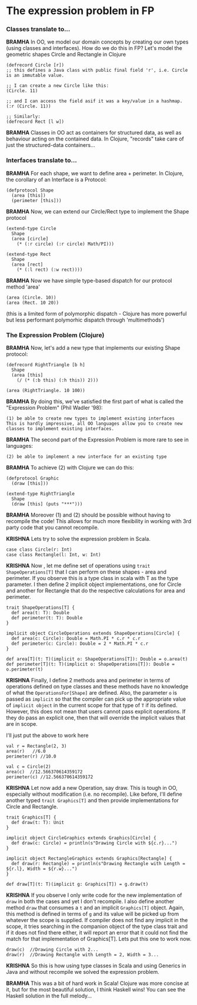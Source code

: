 # The expression problem in FP

### Classes translate to...

**BRAMHA** In OO, we model our domain concepts by creating our own types (using classes and interfaces).
How do we do this in FP?  Let's model the geometric shapes Circle and Rectangle in Clojure

```
(defrecord Circle [r])
;; this defines a Java class with public final field 'r', i.e. Circle is an immutable value. 

;; I can create a new Circle like this:
(Circle. 11)

;; and I can access the field asif it was a key/value in a hashmap.
(:r (Circle. 11))

;; Similarly:
(defrecord Rect [l w])
```

**BRAMHA** Classes in OO act as containers for structured data, as well as behaviour acting on the contained data.
In Clojure, "records" take care of just the structured-data containers...

### Interfaces translate to…

**BRAMHA** For each shape, we want to define area + perimeter.  In Clojure, the corollary of an Interface is a Protocol:

```
(defprotocol Shape
  (area [this])
  (perimeter [this]))
```

**BRAMHA** Now, we can extend our Circle/Rect type to implement the Shape protocol

```
(extend-type Circle
  Shape
  (area [circle]
    (* (:r circle) (:r circle) Math/PI)))

(extend-type Rect
  Shape
  (area [rect]
    (* (:l rect) (:w rect))))
```

**BRAMHA** Now we have simple type-based dispatch for our protocol method 'area'

```
(area (Circle. 10))
(area (Rect. 10 20))
```
(this is a limited form of polymorphic dispatch - Clojure has more powerful but less performant polymorhic dispatch through 'multimethods')

### The Expression Problem (Clojure)

**BRAMHA** Now, let's add a new type that implements our existing Shape protocol:

```
(defrecord RightTriangle [b h]
  Shape
  (area [this]
    (/ (* (:b this) (:h this)) 2)))

(area (RightTriangle. 10 100))
```
**BRAMHA** By doing this, we've satisfied the first part of what is called the "Expression Problem" (Phil Wadler '98):

```
(1) be able to create new types to implement existing interfaces
This is hardly impressive, all OO languages allow you to create new classes to implement existing interfaces.
```
**BRAMHA** The second part of the Expression Problem is more rare to see in languages:

```
(2) be able to implement a new interface for an existing type
```
**BRAMHA** To achieve (2) with Clojure we can do this:
```
(defprotocol Graphic
  (draw [this]))

(extend-type RightTriangle
  Shape
  (draw [this] (puts "***")))
```

**BRAMHA** Moreover (1) and (2) should be possible without having to recompile the code!
This allows for much more flexibility in working with 3rd party code that you 
cannot recompile.

**KRISHNA** Lets try to solve the expression problem in Scala. 
~~~
case class Circle(r: Int)
case class Rectangle(l: Int, w: Int)
~~~

**KRISHNA** Now , let me define set of operations using `trait ShapeOperations[T]`
that I can perform on these shapes - area and perimeter.  If you observe this is
a type class in scala with T as the type parameter. I then define 2 implicit object implementations, one for Circle and another for Rectangle that do the respective calculations for area and perimeter. 
~~~
trait ShapeOperations[T] {
  def area(t: T): Double
  def perimeter(t: T): Double
}

implicit object CircleOperations extends ShapeOperations[Circle] {
  def area(c: Circle): Double = Math.PI * c.r * c.r
  def perimeter(c: Circle): Double = 2 * Math.PI * c.r
}

def area[T](t: T)(implicit o: ShapeOperations[T]): Double = o.area(t)
def perimeter[T](t: T)(implicit o: ShapeOperations[T]): Double = o.perimeter(t)
~~~

**KRISHNA**  Finally, I define 2 methods area and perimeter in terms of operations 
defined on type classes and these methods have no knowledge of what the `OperationsFor[Shape]`
are defined.  Also, the parameter `o` is passed as `implicit` so that the compiler can
pick up the appropriate value of `implicit object` in the current scope for that 
type of `T` if its defined.  However, this does not mean that users cannot pass explicit operations.
If they do pass an explicit one, then that will override the implicit values that are
in scope.

I'll just put the above to work here
~~~
val r = Rectangle(2, 3)  
area(r)   //6.0
perimeter(r) //10.0
  
val c = Circle(2)
area(c)  //12.566370614359172
perimeter(c) //12.566370614359172
~~~

**KRISHNA** Let now add a new Operation, say draw.  This is tough in OO,
especially without modification (i.e. no recompile).  Like before, I'll
define another typed `trait Graphics[T]` and then provide implementations 
for Circle and Rectangle.  
~~~
trait Graphics[T] {
  def draw(t: T): Unit
}

implicit object CircleGraphics extends Graphics[Circle] {
  def draw(c: Circle) = println(s"Drawing Circle with ${c.r}...")
}

implicit object RectangleGraphics extends Graphics[Rectangle] {
  def draw(r: Rectangle) = println(s"Drawing Rectangle with Length = ${r.l}, Width = ${r.w}...")
}

def draw[T](t: T)(implicit g: Graphics[T]) = g.draw(t)
~~~

**KRISHNA** If you observe I only write code for the new implementation of `draw`
in both the cases and yet I don't recompile.  I also define another method `draw` 
that consumes a `t` and an implicit `Graphics[T]` object.  Again, this method is 
defined in terms of `g` and its value will be picked up from whatever the scope 
is supplied. If compiler does not find any implicit in the scope, it tries 
searching in the companion object of the type class trait and if it does not 
find there either, it will report an error that it could not find the match 
for that implementation of Graphics[T].  Lets put this one to work now.
~~~
draw(c)  //Drawing Circle with 2...
draw(r)  //Drawing Rectangle with Length = 2, Width = 3...
~~~

**KRISHNA** So this is how using type classes in Scala and using Generics in Java
and without recompile we solved the expression problem.

**BRAMHA** This was a bit of hard work in Scala! 
Clojure was more concise at it, but for the most beautiful solution, I think Haskell wins! You can see the Haskell solution in the full melody...